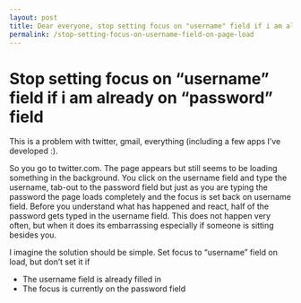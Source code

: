```yaml
---
layout: post
title: Dear everyone, stop setting focus on "username" field if i am already on "password" field
permalink: /stop-setting-focus-on-username-field-on-page-load
---
```


Stop setting focus on “username” field if i am already on “password” field
==========================================================================

This is a problem with twitter, gmail, everything (including a few apps
I’ve developed :).

So you go to twitter.com. The page appears but still seems to be loading
something in the background. You click on the username field and type
the username, tab-out to the password field but just as you are typing
the password the page loads completely and the focus is set back on
username field. Before you understand what has happened and react, half
of the password gets typed in the username field. This does not happen
very often, but when it does its embarrassing especially if someone is
sitting besides you.

I imagine the solution should be simple. Set focus to “username” field
on load, but don’t set it if

-   The username field is already filled in
-   The focus is currently on the password field  
     
